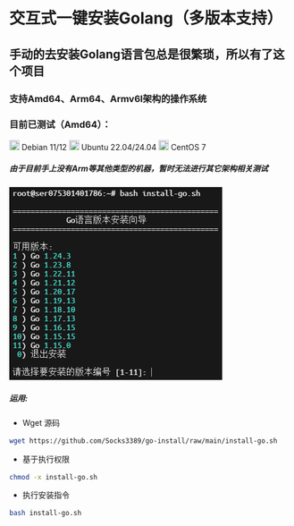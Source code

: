 交互式一键安装Golang（多版本支持）
================================
## 手动的去安装Golang语言包总是很繁琐，所以有了这个项目
### 支持Amd64、Arm64、Armv6l架构的操作系统
### 目前已测试（Amd64）：
<img width="18" height="18" src="https://www.debian.org/favicon.ico" /> Debian 11/12 
<img width="18" height="18" src="https://documentation.ubuntu.com/server/_static/favicon.png" /> Ubuntu 22.04/24.04 
<img width="18" height="18" src="https://www.centos.org/assets/icons/favicon.svg" /> CentOS 7 
##### 由于目前手上没有Arm等其他类型的机器，暂时无法进行其它架构相关测试


![image](https://github.com/Socks3389/go-install/blob/main/images/test.png?raw=true)


##### 运用:

* Wget 源码

```bash
wget https://github.com/Socks3389/go-install/raw/main/install-go.sh
```

* 基于执行权限
```bash
chmod -x install-go.sh
```

* 执行安装指令
```bash
bash install-go.sh
```
